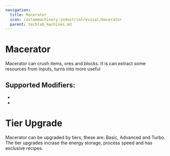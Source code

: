 ```yaml
---
navigation:
  title: Macerator
  icon: custommachinery:industrialrevival/macerator
  parent: techlab_machines.md
---
```


# Macerator

<GameScene zoom="3">
  <ImportStructure src="../game_scenes/macerator.nbt" />
</GameScene>

Macerator can crush items, ores and blocks. It is can extract some resources from inputs, turns into more useful

## Supported Modifiers:

- <ItemLink id="kubejs:energy_modifier" />
- <ItemLink id="kubejs:speed_modifier" />

# Tier Upgrade

Macerator can be upgraded by tiers, these are: Basic, Advanced and Turbo. The tier upgrades incrase the energy storage, process speed and has exclusive recipes.
